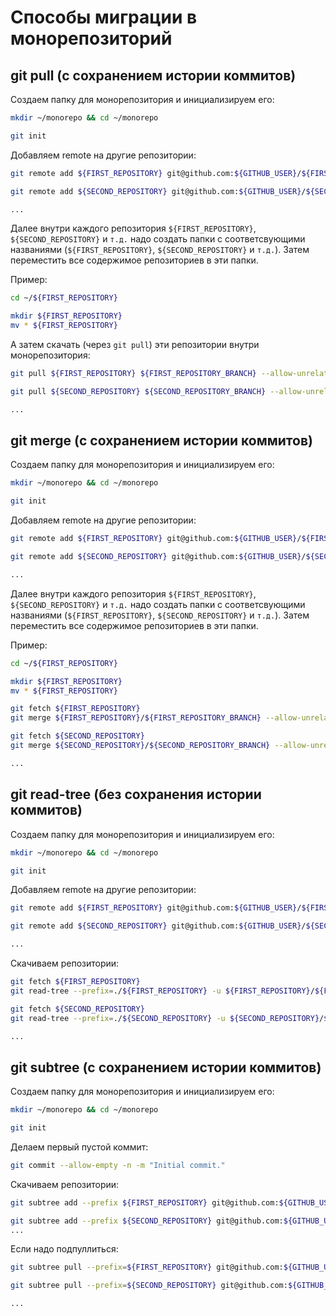 # Способы миграции в монорепозиторий

## git pull (с сохранением истории коммитов)

Создаем папку для монорепозитория и инициализируем его:

```bash
mkdir ~/monorepo && cd ~/monorepo

git init
```

Добавляем remote на другие репозитории:

```bash
git remote add ${FIRST_REPOSITORY} git@github.com:${GITHUB_USER}/${FIRST_REPOSITORY}.git

git remote add ${SECOND_REPOSITORY} git@github.com:${GITHUB_USER}/${SECOND_REPOSITORY}.git

...
```

Далее внутри каждого репозитория `${FIRST_REPOSITORY}`, `${SECOND_REPOSITORY}` и `т.д.` надо создать папки с соответсвующими названиями (`${FIRST_REPOSITORY}`, `${SECOND_REPOSITORY}` и `т.д.`). Затем переместить все содержимое репозиториев в эти папки.

Пример:

```bash
cd ~/${FIRST_REPOSITORY}

mkdir ${FIRST_REPOSITORY}
mv * ${FIRST_REPOSITORY}
```

А затем скачать (через `git pull`) эти репозитории внутри монорепозитория:

```bash
git pull ${FIRST_REPOSITORY} ${FIRST_REPOSITORY_BRANCH} --allow-unrelated-histories

git pull ${SECOND_REPOSITORY} ${SECOND_REPOSITORY_BRANCH} --allow-unrelated-histories

...
```

## git merge (с сохранением истории коммитов)

Создаем папку для монорепозитория и инициализируем его:

```bash
mkdir ~/monorepo && cd ~/monorepo

git init
```

Добавляем remote на другие репозитории:

```bash
git remote add ${FIRST_REPOSITORY} git@github.com:${GITHUB_USER}/${FIRST_REPOSITORY}.git

git remote add ${SECOND_REPOSITORY} git@github.com:${GITHUB_USER}/${SECOND_REPOSITORY}.git

...
```

Далее внутри каждого репозитория `${FIRST_REPOSITORY}`, `${SECOND_REPOSITORY}` и `т.д.` надо создать папки с соответсвующими названиями (`${FIRST_REPOSITORY}`, `${SECOND_REPOSITORY}` и `т.д.`). Затем переместить все содержимое репозиториев в эти папки.

Пример:

```bash
cd ~/${FIRST_REPOSITORY}

mkdir ${FIRST_REPOSITORY}
mv * ${FIRST_REPOSITORY}
```

```bash
git fetch ${FIRST_REPOSITORY}
git merge ${FIRST_REPOSITORY}/${FIRST_REPOSITORY_BRANCH} --allow-unrelated-histories

git fetch ${SECOND_REPOSITORY}
git merge ${SECOND_REPOSITORY}/${SECOND_REPOSITORY_BRANCH} --allow-unrelated-histories

...
```

## git read-tree (без сохранения истории коммитов)

Создаем папку для монорепозитория и инициализируем его:

```bash
mkdir ~/monorepo && cd ~/monorepo

git init
```

Добавляем remote на другие репозитории:

```bash
git remote add ${FIRST_REPOSITORY} git@github.com:${GITHUB_USER}/${FIRST_REPOSITORY}.git

git remote add ${SECOND_REPOSITORY} git@github.com:${GITHUB_USER}/${SECOND_REPOSITORY}.git

...
```

Cкачиваем репозитории:

```bash
git fetch ${FIRST_REPOSITORY}
git read-tree --prefix=./${FIRST_REPOSITORY} -u ${FIRST_REPOSITORY}/${FIRST_REPOSITORY_BRANCH}

git fetch ${SECOND_REPOSITORY}
git read-tree --prefix=./${SECOND_REPOSITORY} -u ${SECOND_REPOSITORY}/${SECOND_REPOSITORY_BRANCH}

...
```

## git subtree (с сохранением истории коммитов)

Создаем папку для монорепозитория и инициализируем его:

```bash
mkdir ~/monorepo && cd ~/monorepo

git init
```

Делаем первый пустой коммит:

```bash
git commit --allow-empty -n -m "Initial commit."
```

Cкачиваем репозитории:

```bash
git subtree add --prefix ${FIRST_REPOSITORY} git@github.com:${GITHUB_USER}/${FIRST_REPOSITORY}.git ${FIRST_REPOSITORY_BRANCH}

git subtree add --prefix ${SECOND_REPOSITORY} git@github.com:${GITHUB_USER}/${SECOND_REPOSITORY}.git ${SECOND_REPOSITORY_BRANCH}
...
```

Если надо подпуллиться:

```bash
git subtree pull --prefix=${FIRST_REPOSITORY} git@github.com:${GITHUB_USER}/${FIRST_REPOSITORY}.git ${FIRST_REPOSITORY_BRANCH}

git subtree pull --prefix=${SECOND_REPOSITORY} git@github.com:${GITHUB_USER}/${SECOND_REPOSITORY}.git ${SECOND_REPOSITORY_BRANCH}

...
```
